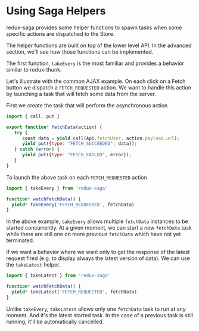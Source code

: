# Using Saga Helpers

redux-saga provides some helper functions to spawn tasks when some specific actions are
dispatched to the Store.

The helper functions are built on top of the lower level API. In the advanced section,
we'll see how those functions can be implemented.

The first function, `takeEvery` is the most familiar and provides a behavior similar to
redux-thunk.

Let's illustrate with the common AJAX example. On each click on a Fetch button
we dispatch a `FETCH_REQUESTED` action. We want to handle this action by launching
a task that will fetch some data from the server.

First we create the task that will perform the asynchronous action

```javascript
import { call, put }

export function* fetchData(action) {
   try {
      const data = yield call(Api.fetchUser, action.payload.url);
      yield put({type: "FETCH_SUCCEEDED", data});
   } catch (error) {
      yield put({type: "FETCH_FAILED", error});
   }
}
```

To launch the above task on each `FETCH_REQUESTED` action

```javascript
import { takeEvery } from 'redux-saga'

function* watchFetchData() {
  yield* takeEvery('FETCH_REQUESTED', fetchData)
}
```

In the above example, `takeEvery` allows multiple `fetchData` instances to be started
concurrently. At a given moment, we can start a new `fetchData` task while there are
still one on more previous `fetchData` which have not yet terminated.

If we want a behavior where we want only to get the response of the latest request fired
(e.g. to display always the latest version of data). We can use the `takeLatest`
helper.


```javascript
import { takeLatest } from 'redux-saga'

function* watchFetchData() {
  yield* takeLatest('FETCH_REQUESTED', fetchData)
}
```

Unlike `takeEvery`, `takeLatest` allows only one `fetchData` task to run at any moment. And it's
the latest started task. In the case of a previous task is still running, it'll be automatically
cancelled.
